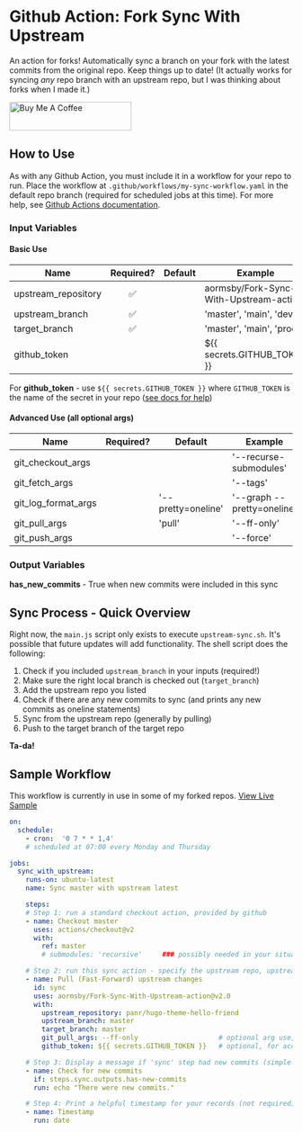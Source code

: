 # Github Action: Fork Sync With Upstream

An action for forks! Automatically sync a branch on your fork with the latest commits from the original repo. Keep things up to date! (It actually works for syncing *any* repo branch with an upstream repo, but I was thinking about forks when I made it.)

<a href="https://www.buymeacoffee.com/aormsby" target="_blank"><img src="https://cdn.buymeacoffee.com/buttons/default-green.png" alt="Buy Me A Coffee" style="height: 51px !important;width: 217px !important;" ></a>

## How to Use

As with any Github Action, you must include it in a workflow for your repo to run. Place the workflow at `.github/workflows/my-sync-workflow.yaml` in the default repo branch (required for scheduled jobs at this time). For more help, see [Github Actions documentation](https://docs.github.com/en/actions).

### Input Variables

#### Basic Use

| Name                | Required?           | Default           | Example |
| ------------------- |:------------------: | ----------------- | ----------
| upstream_repository | :white_check_mark:  |                   | aormsby/Fork-Sync-With-Upstream-action  |
| upstream_branch     | :white_check_mark:  |                   | 'master', 'main', 'dev'                 |
| target_branch       | :white_check_mark:  |                   | 'master', 'main', 'prod'                |
| github_token        |                     |                   | ${{ secrets.GITHUB_TOKEN }}             |

For **github_token** - use `${{ secrets.GITHUB_TOKEN }}` where `GITHUB_TOKEN` is the name of the secret in your repo ([see docs for help](https://docs.github.com/en/actions/configuring-and-managing-workflows/using-variables-and-secrets-in-a-workflow))

#### Advanced Use (all optional args)

| Name                | Required?           | Default            | Example |
| ------------------- |:------------------: | ------------------ | ----------
| git_checkout_args   |                     |                    | '--recurse-submodules'          |
| git_fetch_args      |                     |                    | '--tags'                        |
| git_log_format_args |                     | '--pretty=oneline' | '--graph --pretty=oneline'      |
| git_pull_args       |                     | 'pull'             | '--ff-only'                     |
| git_push_args       |                     |                    | '--force'                       |

### Output Variables

**has_new_commits** - True when new commits were included in this sync

## Sync Process - Quick Overview

Right now, the `main.js` script only exists to execute `upstream-sync.sh`. It's possible that future updates will add functionality. The shell script does the following:

1. Check if you included `upstream_branch` in your inputs (required!)
2. Make sure the right local branch is checked out (`target_branch`)
3. Add the upstream repo you listed
4. Check if there are any new commits to sync (and prints any new commits as oneline statements)
5. Sync from the upstream repo (generally by pulling)
6. Push to the target branch of the target repo

**Ta-da!**

## Sample Workflow
This workflow is currently in use in some of my forked repos. [View Live Sample](https://github.com/aormsby/F-hugo-theme-hello-friend/blob/Working/.github/workflows/wf-fork-sync.yaml)

```yaml
on:
  schedule:
    - cron:  '0 7 * * 1,4'
    # scheduled at 07:00 every Monday and Thursday

jobs:
  sync_with_upstream:
    runs-on: ubuntu-latest
    name: Sync master with upstream latest

    steps:
    # Step 1: run a standard checkout action, provided by github
    - name: Checkout master
      uses: actions/checkout@v2
      with:
        ref: master
        # submodules: 'recursive'     ### possibly needed in your situation

    # Step 2: run this sync action - specify the upstream repo, upstream branch to sync with, and target sync branch
    - name: Pull (Fast-Forward) upstream changes
      id: sync
      uses: aormsby/Fork-Sync-With-Upstream-action@v2.0
      with:
        upstream_repository: panr/hugo-theme-hello-friend
        upstream_branch: master
        target_branch: master
        git_pull_args: --ff-only                    # optional arg use, defaults to simple 'pull'
        github_token: ${{ secrets.GITHUB_TOKEN }}   # optional, for accessing repos that require authentication

    # Step 3: Display a message if 'sync' step had new commits (simple test)
    - name: Check for new commits
      if: steps.sync.outputs.has-new-commits
      run: echo "There were new commits."

    # Step 4: Print a helpful timestamp for your records (not required)
    - name: Timestamp
      run: date
```

